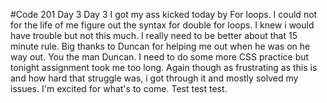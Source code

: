 #Code 201 Day 3
Day 3
I got my ass kicked today by For loops. I could not for the life of me figure out the syntax for double for loops. I knew i would have trouble but not this much. I really need to be better about that 15 minute rule. Big thanks to Duncan for helping me out when he was on he way out. You the man Duncan. I need to do some more CSS practice but tonight assignment took me too long. Again though as frustrating as this is and how hard that struggle was, i got through it and mostly solved my issues. I'm excited for what's to come.
Test test test.
